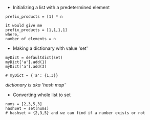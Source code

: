  - Initializing a list with a predetermined element
 
```
prefix_products = [1] * n

it would give me 
prefix_products = [1,1,1,1] 
where,
number of elements = n
```

- Making a dictionary with value 'set'
```
myDict = defaultdict(set)
myDict['a'].add(1)
myDict['a'].add(3)

# myDict = {'a': {1,3}}
```
*dictionary is aka 'hash map'*

- Converting whole list to set
```
nums = [2,3,5,3]
hashSet = set(nums)
# hashset = {2,3,5} and we can find if a number exists or not

```